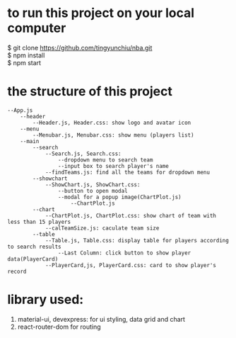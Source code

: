 # to run this project on your local computer
$ git clone https://github.com/tingyunchiu/nba.git  
$ npm install  
$ npm start  

# the structure of this project
```
--App.js 
	--header
		--Header.js, Header.css: show logo and avatar icon
	--menu
		--Menubar.js, Menubar.css: show menu (players list)
	--main
		--search
			--Search.js, Search.css: 
				--dropdown menu to search team
				--input box to search player's name
			--findTeams.js: find all the teams for dropdown menu
		--showchart
			--ShowChart.js, ShowChart.css: 
				--button to open modal
				--modal for a popup image(ChartPlot.js)
					--ChartPlot.js
		--chart
			--ChartPlot.js, ChartPlot.css: show chart of team with less than 15 players
			--calTeamSize.js: caculate team size
		--table
			--Table.js, Table.css: display table for players according to search results
				--Last Column: click button to show player data(PlayerCard)
			--PlayerCard,js, PlayerCard.css: card to show player's record
```
# library used: 
1. material-ui, devexpress: for ui styling, data grid and chart 
2. react-router-dom for routing 
